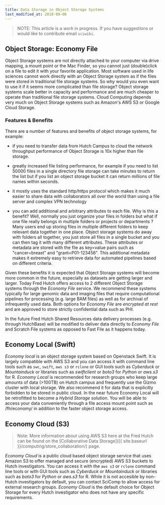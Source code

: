 ```yaml
---
title: Data Storage in Object Storage Systems
last_modified_at: 2018-09-06
---
```


>NOTE: This article is a work in progress. If you have suggestions or would like to contribute email `sciwiki`.  

## Object Storage: Economy File

Object Storage systems are not directly attached to your computer via drive mapping, a mount point or the Mac Finder, so you cannot just (double)click on a file to edit it with your favorite application. Most software used in life sciences cannot work directly with an Object Storage system as if the files were stored in traditional file storage systems. So why would you even want to use it if it seems more complicated than file storage? Object storage systems scale better in capacity and performance and are much cheaper to operate than traditional file storage systems. Cloud Computing depends very much on Object Storage systems such as Amazon's AWS S3 or Google Cloud Storage.


### Features & Benefits

There are a number of features and benefits of object storage systems, for example:

- if you need to transfer data from Hutch Campus to cloud the network throughput performance of Object Storage is 10x higher than file storage.

- greatly increased file listing performance, for example if you need to list 50000 files in a single directory file storage can take minutes to return the list but if you list an object storage bucket it can return millions of file names within seconds.

- it mostly uses the standard http/https protocol which makes it much easier to share data with collaborators all over the world than using a file server and complex VPN technology

- you can add additional and arbitrary attributes to each file. Why is this a benefit? Well, normally you just organize your files in folders but what if one file really belongs in multiple folders or projects or departments ? Many users end up storing files in multiple different folders to keep relevant data together in one place. Object storage systems do away with folders all together, you just store all files in a single bucket and you can then tag it with many different attributes. These attributes or metadata are stored with the file as key=value pairs such as "cancer=breast" and "grant=P01-123456". This additional metadata makes it extremely easy to retrieve data for automated pipelines based on different criteria.

Given these benefits it is expected that Object Storage systems will become more common in the future, especially as datasets are getting larger and larger.
Today Fred Hutch offers access to 2 different Object Storage systems through the _Economy File_ service. We recommend these systems typically for large genomic data and imaging files that require computational pipelines for processing (e.g. large BAM files) as well as for archival of infrequently used data. Both options for _Economy File_ are _encrypted at rest_ and are approved to store strictly confidential data such as PHI.

In the future Fred Hutch Shared Resources data delivery processes (e.g. through  HutchBase) will be modified to deliver data directly to _Economy File_ and Scratch File systems as opposed to Fast File as it happens today.

## Economy Local (Swift)

_Economy local_ is an object storage system based on Openstack Swift. It is largely compatible with AWS S3 and you can access it with command line tools such as `swc`, `swift`, `aws s3` or `rclone` or GUI tools such as _Cyberduck_ or _Mountainduck_ or libraries such as _swiftclient_ or _boto3_ for _Python_ or _aws.s3_ for R. _Economy Local_ is recommended for research groups who keep large amounts of data (>100TB) on Hutch campus and frequently use the Gizmo cluster with local storage. We also recommend it for data that is explicitly forbidden to be stored in public cloud.
In the near future Economy Local will be retrofitted to become a _Hybrid Storage_ solution. You will be able to access your data conveniently through a file access mount point such as /fh/economy/ in addition to the faster object storage access.



## Economy Cloud (S3)
> Note:  More information about using AWS S3 here at the Fred Hutch can be found on the [Collaborative Data Storage]({{ site.baseurl }}/computing/store_collaboration/) page.  

_Economy Cloud_ is a public cloud based object storage service that uses Amazon S3 to offer managed and secure (encrypted) AWS S3 buckets to Hutch investigators. You can access it with the `aws s3` or `rclone` command line tools or with GUI tools such as _Cyberduck_ or _Mountainduck_ or libraries such as _boto3_ for _Python_ or _aws.s3_ for R.
While it is not accesible by non-Hutch investigators by default, you can contact SciComp to allow access for external research groups. _Economy Cloud_ is the default choice for Object Storage for every Hutch investigator who does not have any specific requirements.
